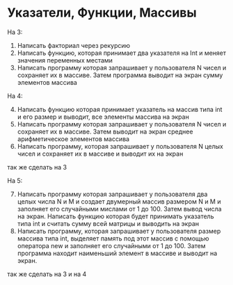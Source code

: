 # Указатели, Функции, Массивы
На 3:
1. Написать факториал через рекурсию
2. Написать функцию, которая принимает два указателя на Int и меняет значения переменных местами
3. Написать программу которая запрашивает у пользователя N чисел и сохраняет их в массиве. Затем программа выводит на экран сумму элементов массива

На 4:

4. Написать функцию которая принимает указатель на массив типа int и его размер и выводит, все элементы массива на экран
5. Написать программу которая запрашивает у пользователя N чисел и сохраняет их в массиве. Затем выводит на экран среднее арифметическое элементов массива
6. Написать программу, которая запрашивает у пользователя N целых чисел и сохраняет их в массиве и выводит их на экран

так же сделать на 3

На 5:

7. Написать программу которая запрашивает у пользователя два целых числа N и М и создает двумерный массив размером N и M и заполняет его случайными мислами от 1 до 100. Затем вывод числа на экран. Написать функцию которая будет принимать указатель типа int и считать сумму всей матрицы и выводить на экран
8. Написать программу, которая запрашивает у пользователя размер массива типа int, выделяет память под этот массив с помощью оператора new и заполняет его случайными от 1 до 100. Затем программа находит наименьший элемент в массиве и выводит на экран.

так же сделать на 3 и на 4
